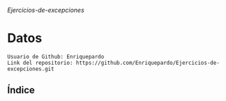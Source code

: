 <em> Ejercicios-de-excepciones </em>

# Datos
    Usuario de Github: Enriquepardo
    Link del repositorio: https://github.com/Enriquepardo/Ejercicios-de-excepciones.git

## Índice 
    